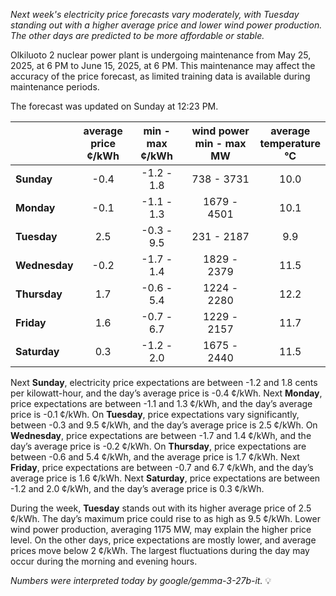 *Next week's electricity price forecasts vary moderately, with Tuesday standing out with a higher average price and lower wind power production. The other days are predicted to be more affordable or stable.*

Olkiluoto 2 nuclear power plant is undergoing maintenance from May 25, 2025, at 6 PM to June 15, 2025, at 6 PM. This maintenance may affect the accuracy of the price forecast, as limited training data is available during maintenance periods.

The forecast was updated on Sunday at 12:23 PM.

|  | average<br>price<br>¢/kWh | min - max<br>¢/kWh | wind power<br>min - max<br>MW | average<br>temperature<br>°C |
|:-------------|:----------------:|:----------------:|:-------------:|:-------------:|
| **Sunday** | -0.4 | -1.2 - 1.8 | 738 - 3731 | 10.0 |
| **Monday** | -0.1 | -1.1 - 1.3 | 1679 - 4501 | 10.1 |
| **Tuesday** | 2.5 | -0.3 - 9.5 | 231 - 2187 | 9.9 |
| **Wednesday** | -0.2 | -1.7 - 1.4 | 1829 - 2379 | 11.5 |
| **Thursday** | 1.7 | -0.6 - 5.4 | 1224 - 2280 | 12.2 |
| **Friday** | 1.6 | -0.7 - 6.7 | 1229 - 2157 | 11.7 |
| **Saturday** | 0.3 | -1.2 - 2.0 | 1675 - 2440 | 11.5 |

Next **Sunday**, electricity price expectations are between -1.2 and 1.8 cents per kilowatt-hour, and the day’s average price is -0.4 ¢/kWh. Next **Monday**, price expectations are between -1.1 and 1.3 ¢/kWh, and the day’s average price is -0.1 ¢/kWh. On **Tuesday**, price expectations vary significantly, between -0.3 and 9.5 ¢/kWh, and the day’s average price is 2.5 ¢/kWh. On **Wednesday**, price expectations are between -1.7 and 1.4 ¢/kWh, and the day’s average price is -0.2 ¢/kWh. On **Thursday**, price expectations are between -0.6 and 5.4 ¢/kWh, and the average price is 1.7 ¢/kWh. Next **Friday**, price expectations are between -0.7 and 6.7 ¢/kWh, and the day’s average price is 1.6 ¢/kWh. Next **Saturday**, price expectations are between -1.2 and 2.0 ¢/kWh, and the day’s average price is 0.3 ¢/kWh.

During the week, **Tuesday** stands out with its higher average price of 2.5 ¢/kWh. The day’s maximum price could rise to as high as 9.5 ¢/kWh. Lower wind power production, averaging 1175 MW, may explain the higher price level. On the other days, price expectations are mostly lower, and average prices move below 2 ¢/kWh. The largest fluctuations during the day may occur during the morning and evening hours.

*Numbers were interpreted today by google/gemma-3-27b-it.* 💡
